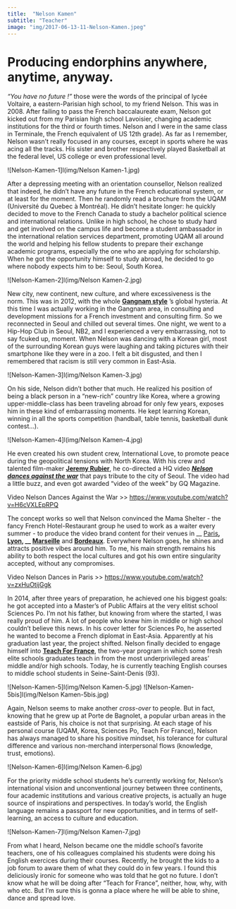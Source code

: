 ```yaml
---
title:  "Nelson Kamen"
subtitle: "Teacher"
image: "img/2017-06-13-11-Nelson-Kamen.jpeg"
---
```


# Producing endorphins anywhere, anytime, anyway.

 
_“You have no future !”_ those were the words of the principal of lycée Voltaire, a eastern-Parisian high school, to my friend Nelson. This was in 2008. After failing to pass the French baccalaureate exam, Nelson got kicked out from my Parisian high school Lavoisier, changing academic institutions for the third or fourth times. Nelson and I were in the same class in Terminale, the French equivalent of US 12th grade). As far as I remember, Nelson wasn’t really focused in any courses, except in sports where he was acing all the tracks. His sister and brother respectively played Basketball at the federal level, US college or even professional level. 
 
![Nelson-Kamen-1]l(img/Nelson Kamen-1.jpg)
 
After a depressing meeting with an orientation counsellor, Nelson realized that indeed, he didn’t have any future in the French educational system, or at least for the moment. Then he randomly read a brochure from the UQAM (Université du Quebec à Montréal). He didn’t hesitate longer: he quickly decided to move to the French Canada to study a bachelor political science and international relations. Unlike in high school, he chose to study hard and get involved on the campus life and become a student ambassador in the international relation services department, promoting UQAM all around the world and helping his fellow students to prepare their exchange academic programs, especially the one who are applying for scholarship. When he got the opportunity himself to study abroad, he decided to go where nobody expects him to be: Seoul, South Korea. 
 
![Nelson-Kamen-2]l(img/Nelson Kamen-2.jpg)
 
New city, new continent, new culture, and where excessiveness is the norm. This was in 2012, with the whole __[Gangnam style](https://www.youtube.com/watch?v=9bZkp7q19f0)__ ’s global hysteria.  At this time I was actually working in the Gangnam area, in consulting and development missions for a French investment and consulting firm. So we reconnected in Seoul and chilled out several times. One night, we went to a Hip-Hop Club in Seoul, NB2, and I experienced a very embarrassing, not to say fcuked up, moment. When Nelson was dancing with a Korean girl, most of the surrounding Korean guys were laughing and taking pictures with their smartphone like they were in a zoo. I felt a bit disgusted, and then I remembered that racism is still very common in East-Asia. 
 
![Nelson-Kamen-3]l(img/Nelson Kamen-3.jpg)
 
On his side, Nelson didn’t bother that much. He realized his position of being a black person in a “new-rich” country like Korea, where a growing upper-middle-class has been traveling abroad for only few years, exposes him in these kind of embarrassing moments. He kept learning Korean, winning in all the sports competition (handball, table tennis, basketball dunk contest…). 
 
![Nelson-Kamen-4]l(img/Nelson Kamen-4.jpg)
 
He even created his own student crew, International Love, to promote peace during the geopolitical tensions with North Korea. With his crew and talented film-maker __[Jeremy Rubier](https://vimeo.com/jeremyrubier)__, he co-directed a HQ video __*[Nelson dances against the war](https://www.youtube.com/watch?v=H6cVXLEpRPQ)*__ that pays tribute to the city of Seoul. The video had a little buzz, and even got awarded “video of the week” by GQ Magazine. 
 
Video Nelson Dances Against the War >> https://www.youtube.com/watch?v=H6cVXLEpRPQ
 
The concept works so well that Nelson convinced the Mama Shelter - the fancy French Hotel-Restaurant group he used to work as a waiter every summer - to produce the video brand content for their venues in __ [Paris](https://www.youtube.com/watch?v=zxHuOtijGgk)__, __[Lyon](https://www.youtube.com/watch?v=fp2QUte0hKk)__, __ [Marseille](https://www.youtube.com/watch?v=ezCwkIhDLtM)__ and __[Bordeaux](https://www.youtube.com/watch?v=-xcmf3Dc08k)__. Everywhere Nelson goes, he shines and attracts positive vibes around him. To me, his main strength remains his ability to both respect the local cultures and got his own entire singularity accepted, without any compromises. 
 
Video Nelson Dances in Paris >> https://www.youtube.com/watch?v=zxHuOtijGgk
 
In 2014, after three years of preparation, he achieved one his biggest goals: he got accepted into a Master’s of Public Affairs at the very elitist school Sciences Po. I’m not his father, but knowing from where the started, I was really proud of him. A lot of people who knew him in middle or high school couldn’t believe this news. In his cover letter for Sciences Po, he asserted he wanted to become a French diplomat in East-Asia. Apparently at his graduation last year, the project shifted. Nelson finally decided to engage himself into __[Teach For France](http://www.teachforfrance.org/)__, the two-year program in which some fresh elite schools graduates teach in from the most underprivileged areas’ middle and/or high schools. Today, he is currently teaching English courses to middle school students in Seine-Saint-Denis (93). 
 
![Nelson-Kamen-5]l(img/Nelson Kamen-5.jpg)
![Nelson-Kamen-5bis]l(img/Nelson Kamen-5bis.jpg)
 
Again, Nelson seems to make another _cross-over_ to people. But in fact, knowing that he grew up at Porte de Bagnolet, a popular urban areas in the eastside of Paris, his choice is not that surprising. At each stage of his personal course (UQAM, Korea, Sciences Po, Teach For France), Nelson has always managed to share his positive mindset, his tolerance for cultural difference and various non-merchand interpersonal flows (knowledge, trust, emotions). 
 
![Nelson-Kamen-6]l(img/Nelson Kamen-6.jpg)
 
For the priority middle school students he’s currently working for, Nelson’s international vision and unconventional journey between three continents, four academic institutions and various creative projects, is actually an huge source of inspirations and perspectives. In today’s world, the English language remains a passport for new opportunities, and in terms of self-learning, an access to culture and education.
 
![Nelson-Kamen-7]l(img/Nelson Kamen-7.jpg)
 
From what I heard, Nelson became one the middle school’s favorite teachers, one of his colleagues complained his students were doing his English exercices during their courses. Recently, he brought the kids to a job forum to aware them of what they could do in few years. I found this deliciously ironic for someone who was told that he got no future. I don’t know what he will be doing after “Teach for France”, neither, how, why, with who etc. But I’m sure this is gonna a place where he will be able to shine, dance and spread love. 
